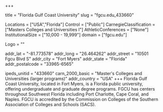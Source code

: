 
+++

title = "Florida Gulf Coast University"
slug = "fgcu.edu_433660"

Locations = ["USA","Florida"]
Control = ["Public"]
CarnegieClassification = ["Masters Colleges and Universities I"]
AthleticConferences = ["None"]
InstitutionalSize = ["10,000 - 19,999"]
domain = ["fgcu.edu"]

Logo = ""

addr_lat = "-81.773578"
addr_long = "26.464262"
addr_street = "10501 Fgcu Blvd S"
addr_city = "Fort Myers"
addr_state = "Florida"
addr_postalcode = "33965-6565"

ipeds_unitid = "433660"
carn_2000_basic = "Master's Colleges and Universities (larger programs)"
addr_country = "USA"
+++
    Florida Gulf Coast University, located in Fort Myers, is a Florida public university, offering undergraduate and graduate degree programs. FGCU has centers throughout Southwest Florida including Port Charlotte, Cape Coral, and Naples. FGCU is accredited by the
Commission on Colleges of the Southern Association of Colleges and Schools (SACS).
